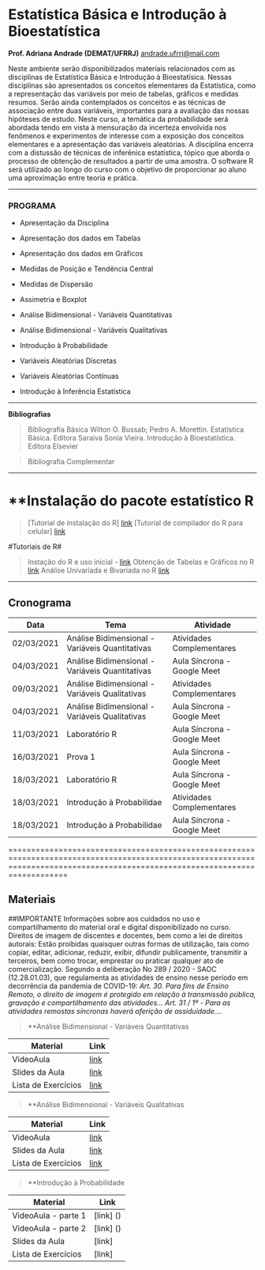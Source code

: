 # **Estatística Básica e Introdução à Bioestatística**


**Prof. Adriana Andrade (DEMAT/UFRRJ)**
andrade.ufrrj@mail.com

Neste ambiente serão disponibilizados materiais relacionados com as disciplinas de Estatística Básica e Introdução à Bioestatísica. Nessas disciplinas são apresentados os conceitos elementares da Estatística, como a representação das variáveis por meio de tabelas, gráficos e medidas resumos. Serão ainda contemplados os conceitos e as técnicas de associação entre duas variáveis, importantes para a avaliação das nossas hipóteses de estudo. Neste curso, a temática da probabilidade será abordada tendo em vista à mensuração da incerteza envolvida nos fenômenos e experimentos de interesse com a exposição dos conceitos elementares e a apresentação das variáveis aleatórias. A disciplina encerra com a distussão de técnicas de inferênica estatística, tópico que aborda o processo de obtenção de resultados a partir de uma amostra. O software R será utilizado ao longo do curso com o objetivo de proporcionar ao aluno uma aproximação entre teoria e prática.


****************************************************************************************************************************************************************************

### **PROGRAMA**

- Apresentação da Disciplina

- Apresentação dos dados em Tabelas

- Apresentação dos dados em Gráficos

- Medidas de Posição e Tendência Central

- Medidas de Dispersão

- Assimetria e Boxplot

- Análise Bidimensional - Variáveis Quantitativas

- Análise Bidimensional - Variáveis Qualitativas

- Introdução à Probabilidade

- Variáveis Aleatórias Discretas

- Variáveis Aleatórias Contínuas

- Introdução à Inferência Estatística

****************************************************************************************************************************************************************************


**Bibliografias**

> Bibliografia Básica
Wilton O. Bussab; Pedro A. Morettin. Estatística Básica. Editora Saraiva
Sonia Vieira. Introdução à Bioestatística. Editora Elsevier

> Bibliografia Complementar


****************************************************************************************************************************************************************************

# **Instalação do pacote estatístico R

> [Tutorial de instalação do R] [link](https://drive.google.com/file/d/1DzxPxm5EwPAoeKqf-WbhAM0Md3GXYBjw/view?usp=sharing)
> [Tutorial de compilador do R para celular] [link](https://www.youtube.com/watch?v=plF3TUEw0Lg)


#Tutoriais de R#

> Instação do R e uso inicial - [link](https://drive.google.com/file/d/1YBTDVznjzbB5LOkqFLzu46s45cfxFaRg/view?usp=sharing)
> Obtenção de Tabelas e Gráficos no R [link](https://drive.google.com/file/d/1GxmcjQWc8Y2Xr4DcuJ0Uvceqf1G3VzvW/view?usp=sharing)
> Análise Univariada e Bivariada no R [link](https://drive.google.com/file/d/14scTH03i4lL5vRFKoGjXAxYQ5S_U052V/view?usp=sharing)


****************************************************************************************************************************************************************************


## Cronograma 


| Data                  |  Tema                                          |   Atividade   |
| -------------------   | -----------------------------------------------|---------------|
|   02/03/2021          |  Análise Bidimensional - Variáveis Quantitativas | Atividades Complementares |
|   04/03/2021          |  Análise Bidimensional - Variáveis Quantitativas  | Aula Síncrona - Google Meet|
|   09/03/2021          |  Análise Bidimensional - Variáveis Qualitativas | Atividades Complementares |
|   04/03/2021          |  Análise Bidimensional - Variáveis Qualitativas  | Aula Síncrona - Google Meet|
|   11/03/2021          |  Laboratório R  | Aula Síncrona - Google Meet|
|   16/03/2021          |  Prova 1        | Aula Síncrona - Google Meet|
|   18/03/2021          |  Laboratório R  | Aula Síncrona - Google Meet|
|   18/03/2021          |  Introdução à Probabilidae  | Atividades Complementares|
|   18/03/2021          |  Introdução à Probabilidae  | Aula Síncrona - Google Meet|

===============================================================================================================================================================================





## Materiais

##IMPORTANTE
Informações sobre aos cuidados no uso e compartilhamento do material oral e digital disponibilizado no curso. Direitos de imagem de discentes e docentes, bem como a lei de direitos autorais: Estão proibidas quaisquer outras formas de utilização, tais como copiar, editar, adicionar, reduzir, exibir, difundir publicamente, transmitir a terceiros, bem como trocar, emprestar ou praticar qualquer ato de comercialização.
Segundo a deliberação No 289 / 2020 - SAOC (12.28.01.03), que regulamenta as atividades de ensino nesse período em decorrência da pandemia de COVID-19:
*Art. 30. Para fins de Ensino Remoto, o direito de imagem é protegido em relação à transmissão pública, gravação e compartilhamento das atividades…*
*Art. 31 / 1º - Para as atividades remostas síncronas haverá aferição de assiduidade....*

> **Análise Bidimensional - Variáveis Quantitativas

| Material              | Link                | 
| -------------------   | ------------------- |
| VideoAula             | [link](https://drive.google.com/file/d/105M9i55CaoIOUQ9H4trmNKt_eAcQWM7b/view?usp=sharing) |
| Slides da Aula        | [link](https://drive.google.com/file/d/10T5cMxhC1j46KjQemT2IA3D6w11_dq13/view?usp=sharing) |    
| Lista de Exercícios   | [link](https://drive.google.com/file/d/1tyzP9s4l0YPg_zObI7KRoMLVDiKIebdZ/view?usp=sharing) |                       
                                                    
                                                    
                                                    
> **Análise Bidimensional - Variáveis Qualitativas

| Material              | Link                | 
| -------------------   | ------------------- |
| VideoAula             | [link](https://drive.google.com/file/d/1IwBDOxWVoUcOkunrMtOz8YhkbJt1quA0/view?usp=sharing) |
| Slides da Aula        | [link](https://drive.google.com/file/d/1ss4YstzUsQL5Ul4wy6OZVglFplgPzrVP/view?usp=sharing) |    
| Lista de Exercícios   | [link](https://drive.google.com/file/d/1SInLWB89IKMsZQ-iLCKjP5MNHBdo-0Cs/view?usp=sharing) |                       
                                                                                                       

     
> **Introdução à Probabilidade 

| Material              | Link                | 
| -------------------   | ------------------- |
| VideoAula - parte 1            | [link] ()|
| VideoAula - parte 2            | [link] ()|
| Slides da Aula        | [link] |    
| Lista de Exercícios   | [link] |                       
                                                    





  
  
  
  
